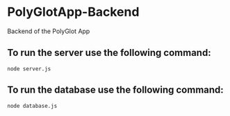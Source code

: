 # PolyGlotApp-Backend
Backend of the PolyGlot App

## To run the server use the following command:
`node server.js`

## To run the database use the following command:
`node database.js`

